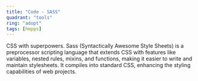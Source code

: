 ```yaml
---
title: "Code - SASS"
quadrant: "tools"
ring: "adopt"
tags: [hmpps]
---
```


CSS with superpowers. Sass (Syntactically Awesome Style Sheets) is a preprocessor scripting language that extends CSS with features like variables, nested rules, mixins, and functions, making it easier to write and maintain stylesheets. It compiles into standard CSS, enhancing the styling capabilities of web projects.
